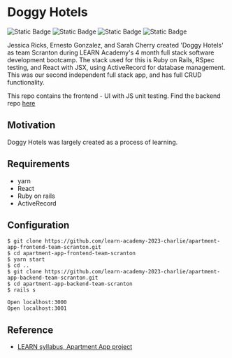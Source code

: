 # Doggy Hotels 
![Static Badge](https://img.shields.io/badge/stack-ruby%20on%20rails-darkred) ![Static Badge](https://img.shields.io/badge/UI-react-steelblue) ![Static Badge](https://img.shields.io/badge/testing-rspec%2Fjs%20unit-darkgreen) ![Static Badge](https://img.shields.io/badge/db-activerecord-midnightblue)


Jessica Ricks, Ernesto Gonzalez, and Sarah Cherry created 'Doggy Hotels' as team Scranton during LEARN Academy's 4 month full stack software development bootcamp. The stack used for this is Ruby on Rails, RSpec testing, and React with JSX, using ActiveRecord for database management. This was our second independent full stack app, and has full CRUD functionality. 

This repo contains the frontend - UI with JS unit testing. Find the backend repo [here](https://github.com/learn-academy-2023-charlie/apartment-app-backend-team-scranton/blob/main/README.md)

## Motivation
Doggy Hotels was largely created as a process of learning.

## Requirements
 - yarn
 - React
 - Ruby on rails
 - ActiveRecord

## Configuration
  ```
  $ git clone https://github.com/learn-academy-2023-charlie/apartment-app-frontend-team-scranton.git
  $ cd apartment-app-frontend-team-scranton
  $ yarn start
  $ cd ..
  $ git clone https://github.com/learn-academy-2023-charlie/apartment-app-backend-team-scranton.git
  $ cd apartment-app-backend-team-scranton
  $ rails s
  
  Open localhost:3000
  Open localhost:3001
  ```

## Reference
+ [LEARN syllabus, Apartment App project](https://github.com/learn-academy-2023-charlie/syllabus#unit-nine-react-and-rails-with-authentication)
